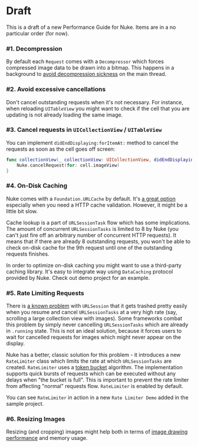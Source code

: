 # Draft

This is a draft of a new Performance Guide for Nuke. Items are in a no particular order (for now).

### #1. Decompression

By default each `Request` comes with a `Decompressor` which forces compressed image data to be drawn into a bitmap. This happens in a background to [avoid decompression sickness](https://www.cocoanetics.com/2011/10/avoiding-image-decompression-sickness/) on the main thread.

### #2. Avoid excessive cancellations

Don't cancel outstanding requests when it's not necessary. For instance, when reloading `UITableView` you might want to check if the cell that you are updating is not already loading the same image.

### #3. Cancel requests in `UICollectionView` / `UITableView`

You can implement `didEndDisplaying:forItemAt:` method to cancel the requests as soon as the cell goes off screen:

```swift
func collectionView(_ collectionView: UICollectionView, didEndDisplaying cell: UICollectionViewCell, forItemAt indexPath: IndexPath) {
    Nuke.cancelRequest(for: cell.imageView)
}
```

### #4. On-Disk Caching

Nuke comes with a `Foundation.URLCache` by default. It's [a great option](https://kean.github.io/blog/image-caching) especially when you need a HTTP cache validation. However, it might be a little bit slow.

Cache lookup is a part of `URLSessionTask` flow which has some implications. The amount of concurrent `URLSessionTasks` is limited to 8 by Nuke (you can't just fire off an arbitrary number of concurrent HTTP requests). It means that if there are already 8 outstanding requests, you won't be able to check on-disk cache for the 9th request until one of the outstanding requests finishes.

In order to optimize on-disk caching you might want to use a third-party caching library. It's easy to integrate way using `DataCaching` protocol provided by Nuke. Check out demo project for an example.

### #5. Rate Limiting Requests

There is [a known problem](https://github.com/kean/Nuke/issues/59) with `URLSession` that it gets trashed pretty easily when you resume and cancel `URLSessionTasks` at a very high rate (say, scrolling a large collection view with images). Some frameworks combat this problem by simply never cancelling `URLSessionTasks` which are already in `.running` state. This is not an ideal solution, because it forces users to wait for cancelled requests for images which might never appear on the display.

Nuke has a better, classic solution for this problem - it introduces a new `RateLimiter` class which limits the rate at which `URLSessionTasks` are created. `RateLimiter` uses a [token bucket](https://en.wikipedia.org/wiki/Token_bucket) algorithm. The implementation supports quick bursts of requests which can be executed without any delays when "the bucket is full". This is important to prevent the rate limiter from affecting "normal" requests flow. `RateLimiter` is enabled by default.

You can see `RateLimiter` in action in a new `Rate Limiter Demo` added in the sample project.

### #6. Resizing Images

Resizing (and cropping) images might help both in terms of [image drawing performance](https://developer.apple.com/library/content/qa/qa1708/_index.html) and memory usage.
